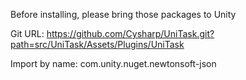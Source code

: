 Before installing, please bring those packages to Unity

Git URL:
https://github.com/Cysharp/UniTask.git?path=src/UniTask/Assets/Plugins/UniTask

Import by name:
com.unity.nuget.newtonsoft-json

